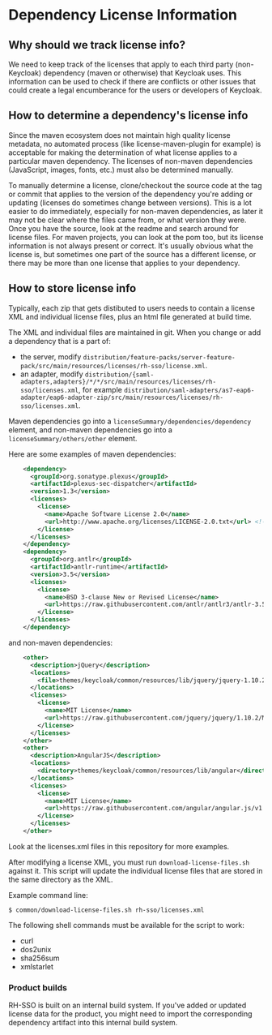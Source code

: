# Dependency License Information

## Why should we track license info?

We need to keep track of the licenses that apply to each third party (non-Keycloak) dependency (maven or otherwise) that Keycloak uses. This information can be used to check if there are conflicts or other issues that could create a legal encumberance for the users or developers of Keycloak.

## How to determine a dependency's license info

Since the maven ecosystem does not maintain high quality license metadata, no automated process (like license-maven-plugin for example) is acceptable for making the determination of what license applies to a particular maven dependency. The licenses of non-maven dependencies (JavaScript, images, fonts, etc.) must also be determined manually.

To manually determine a license, clone/checkout the source code at the tag or commit that applies to the version of the dependency you're adding or updating (licenses do sometimes change between versions). This is a lot easier to do immediately, especially for non-maven dependencies, as later it may not be clear where the files came from, or what version they were. Once you have the source, look at the readme and search around for license files. For maven projects, you can look at the pom too, but its license information is not always present or correct. It's usually obvious what the license is, but sometimes one part of the source has a different license, or there may be more than one license that applies to your dependency.

## How to store license info

Typically, each zip that gets distibuted to users needs to contain a license XML and individual license files, plus an html file generated at build time.

The XML and individual files are maintained in git. When you change or add a dependency that is a part of:

- the server, modify `distribution/feature-packs/server-feature-pack/src/main/resources/licenses/rh-sso/license.xml`.
- an adapter, modify `distribution/{saml-adapters,adapters}/*/*/src/main/resources/licenses/rh-sso/licenses.xml`, for example `distribution/saml-adapters/as7-eap6-adapter/eap6-adapter-zip/src/main/resources/licenses/rh-sso/licenses.xml`.

Maven dependencies go into a `licenseSummary/dependencies/dependency` element, and non-maven dependencies go into a `licenseSummary/others/other` element.

Here are some examples of maven dependencies:

```xml
    <dependency>
      <groupId>org.sonatype.plexus</groupId>
      <artifactId>plexus-sec-dispatcher</artifactId>
      <version>1.3</version>
      <licenses>
        <license>
          <name>Apache Software License 2.0</name>
          <url>http://www.apache.org/licenses/LICENSE-2.0.txt</url> <!-- Source repo contains no license file -->
        </license>
      </licenses>
    </dependency>
    <dependency>
      <groupId>org.antlr</groupId>
      <artifactId>antlr-runtime</artifactId>
      <version>3.5</version>
      <licenses>
        <license>
          <name>BSD 3-clause New or Revised License</name>
          <url>https://raw.githubusercontent.com/antlr/antlr3/antlr-3.5/runtime/Python/LICENSE</url>
        </license>
      </licenses>
    </dependency>
```

and non-maven dependencies:

```xml
    <other>
      <description>jQuery</description>
      <locations>
        <file>themes/keycloak/common/resources/lib/jquery/jquery-1.10.2.js</file>
      </locations>
      <licenses>
        <license>
          <name>MIT License</name>
          <url>https://raw.githubusercontent.com/jquery/jquery/1.10.2/MIT-LICENSE.txt</url>
        </license>
      </licenses>
    </other>
    <other>
      <description>AngularJS</description>
      <locations>
        <directory>themes/keycloak/common/resources/lib/angular</directory>
      </locations>
      <licenses>
        <license>
          <name>MIT License</name>
          <url>https://raw.githubusercontent.com/angular/angular.js/v1.4.4/LICENSE</url>
        </license>
      </licenses>
    </other>
```

Look at the licenses.xml files in this repository for more examples.

After modifying a license XML, you must run `download-license-files.sh` against it. This script will update the individual license files that are stored in the same directory as the XML.

Example command line:

```
$ common/download-license-files.sh rh-sso/licenses.xml
```

The following shell commands must be available for the script to work:

- curl
- dos2unix
- sha256sum
- xmlstarlet

### Product builds

RH-SSO is built on an internal build system. If you've added or updated license data for the product, you might need to import the corresponding dependency artifact into this internal build system.
